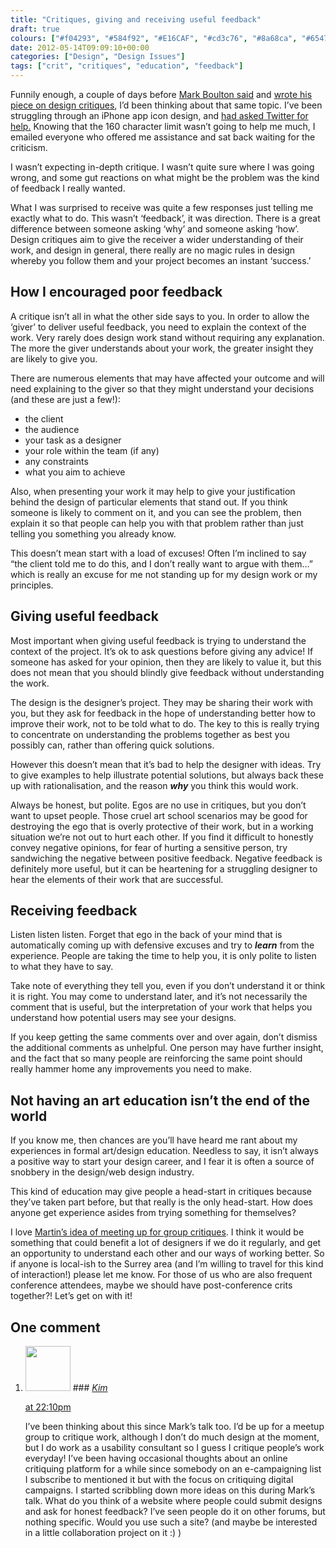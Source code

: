 ```yaml
---
title: "Critiques, giving and receiving useful feedback"
draft: true
colours: ["#f04293", "#584f92", "#E16CAF", "#cd3c76", "#8a68ca", "#6547b3", "#7058da"]
date: 2012-05-14T09:09:10+00:00
categories: ["Design", "Design Issues"]
tags: ["crit", "critiques", "education", "feedback"]
---
```


Funnily enough, a couple of days before [Mark Boulton said](http://twitter.com/markboulton/status/200509667384885250 "&quot;Theory: Web designers lack the ability (through practice and traditional schooling) to critique design effectively.&quot; says Mark Boulton on Twitter") and [wrote his piece on design critiques](http://www.markboulton.co.uk/journal/comments/its-not-working-for-me-crit "It’s Not Working For Me by Mark Boulton"), I’d been thinking about that same topic. I’ve been struggling through an iPhone app icon design, and [had asked Twitter for help.](https://twitter.com/#!/laurakalbag/status/199846580407377921 "&quot;2) I've got an app icon design that needs some criticism as I've lost sight of it. Anyone free to give me some time via email today?&quot; by Laura Kalbag on Twitter") Knowing that the 160 character limit wasn’t going to help me much, I emailed everyone who offered me assistance and sat back waiting for the criticism.

I wasn’t expecting in-depth critique. I wasn’t quite sure where I was going wrong, and some gut reactions on what might be the problem was the kind of feedback I really wanted.

What I was surprised to receive was quite a few responses just telling me exactly what to do. This wasn’t ‘feedback’, it was direction. There is a great difference between someone asking ‘why’ and someone asking ‘how’. Design critiques aim to give the receiver a wider understanding of their work, and design in general, there really are no magic rules in design whereby you follow them and your project becomes an instant ‘success.’

## How I encouraged poor feedback

A critique isn’t all in what the other side says to you. In order to allow the ‘giver’ to deliver useful feedback, you need to explain the context of the work. Very rarely does design work stand without requiring any explanation. The more the giver understands about your work, the greater insight they are likely to give you.

There are numerous elements that may have affected your outcome and will need explaining to the giver so that they might understand your decisions (and these are just a few!):

* the client
* the audience
* your task as a designer
* your role within the team (if any)
* any constraints
* what you aim to achieve

Also, when presenting your work it may help to give your justification behind the design of particular elements that stand out. If you think someone is likely to comment on it, and you can see the problem, then explain it so that people can help you with that problem rather than just telling you something you already know.

This doesn’t mean start with a load of excuses! Often I’m inclined to say “the client told me to do this, and I don’t really want to argue with them…” which is really an excuse for me not standing up for my design work or my principles.

## Giving useful feedback

Most important when giving useful feedback is trying to understand the context of the project. It’s ok to ask questions before giving any advice! If someone has asked for your opinion, then they are likely to value it, but this does not mean that you should blindly give feedback without understanding the work.

The design is the designer’s project. They may be sharing their work with you, but they ask for feedback in the hope of understanding better how to improve their work, not to be told what to do. The key to this is really trying to concentrate on understanding the problems together as best you possibly can, rather than offering quick solutions.

However this doesn’t mean that it’s bad to help the designer with ideas. Try to give examples to help illustrate potential solutions, but always back these up with rationalisation, and the reason ***why*** you think this would work.

Always be honest, but polite. Egos are no use in critiques, but you don’t want to upset people. Those cruel art school scenarios may be good for destroying the ego that is overly protective of their work, but in a working situation we’re not out to hurt each other. If you find it difficult to honestly convey negative opinions, for fear of hurting a sensitive person, try sandwiching the negative between positive feedback. Negative feedback is definitely more useful, but it can be heartening for a struggling designer to hear the elements of their work that are successful.

## Receiving feedback

Listen listen listen. Forget that ego in the back of your mind that is automatically coming up with defensive excuses and try to ***learn*** from the experience. People are taking the time to help you, it is only polite to listen to what they have to say.

Take note of everything they tell you, even if you don’t understand it or think it is right. You may come to understand later, and it’s not necessarily the comment that is useful, but the interpretation of your work that helps you understand how potential users may see your designs.

If you keep getting the same comments over and over again, don’t dismiss the additional comments as unhelpful. One person may have further insight, and the fact that so many people are reinforcing the same point should really hammer home any improvements you need to make.

## Not having an art education isn’t the end of the world

If you know me, then chances are you’ll have heard me rant about my experiences in formal art/design education. Needless to say, it isn’t always a positive way to start your design career, and I fear it is often a source of snobbery in the design/web design industry.

This kind of education may give people a head-start in critiques because they’ve taken part before, but that really is the only head-start. How does anyone get experience asides from trying something for themselves?

I love [Martin’s idea of meeting up for group critiques](http://twitter.com/wrightmartin/status/200604612074536960 "&quot;You know what would be good? #crit meet ups. Bring some work, get some feedback from other designers. Oh yeah and beer.&quot; by Martin Wright on Twitter"). I think it would be something that could benefit a lot of designers if we do it regularly, and get an opportunity to understand each other and our ways of working better. So if anyone is local-ish to the Surrey area (and I’m willing to travel for this kind of interaction!) please let me know. For those of us who are also frequent conference attendees, maybe we should have post-conference crits together?! Let’s get on with it!

## One comment

<ol class="commentlist">
	<li class="comment even thread-even depth-1" id="li-comment-262">
			<div class="comment-author vcard">
			<img alt='' src='https://secure.gravatar.com/avatar/a8789741e8476e1b3b7b7e80e89cddf9?s=72&amp;d=mm&amp;r=g' srcset='https://secure.gravatar.com/avatar/a8789741e8476e1b3b7b7e80e89cddf9?s=144&amp;d=mm&amp;r=g 2x' class='avatar avatar-72 photo' height='72' width='72' />
### <cite class="fn"><a href='http://kimberleytew.com' rel='external nofollow' class='url'>Kim</a></cite>
		</div>
		<aside class="comment-meta commentmetadata"><p><a href="#comment-262"><time datetime="2012-05-20T22:10:24+00:00" pubdate class="published">
		 at <span class="hours">22:10pm</span></time></a></p>
	</aside>
	<div class="comment-entry">
		I’ve been thinking about this since Mark’s talk too. I’d be up for a meetup group to critique work, although I don’t do much design at the moment, but I do work as a usability consultant so I guess I critique people’s work everyday! I’ve been having occasional thoughts about an online critiquing platform for a while since somebody on an e-campaigning list I subscribe to mentioned it but with the focus on critiquing digital campaigns. I started scribbling down more ideas on this during Mark’s talk. What do you think of a website where people could submit designs and ask for honest feedback? I’ve seen people do it on other forums, but nothing specific. Would you use such a site? (and maybe be interested in a little collaboration project on it :) )
	</div>
</li>
</ol>
